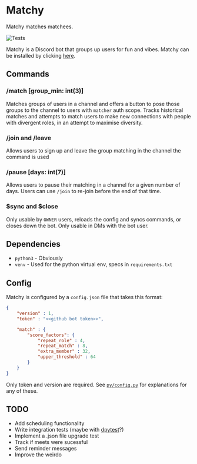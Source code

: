 # Matchy
Matchy matches matchees.

![Tests](https://github.com/mdiluz/matchy/actions/workflows/test.yml/badge.svg)

Matchy is a Discord bot that groups up users for fun and vibes. Matchy can be installed by clicking [here](https://discord.com/oauth2/authorize?client_id=1270849346987884696).

## Commands
### /match [group_min: int(3)]
Matches groups of users in a channel and offers a button to pose those groups to the channel to users with `matcher` auth scope. Tracks historical matches and attempts to match users to make new connections with people with divergent roles, in an attempt to maximise diversity.

### /join and /leave
Allows users to sign up and leave the group matching in the channel the command is used

### /pause [days: int(7)]
Allows users to pause their matching in a channel for a given number of days. Users can use `/join` to re-join before the end of that time.

### $sync and $close
Only usable by `OWNER` users, reloads the config and syncs commands, or closes down the bot. Only usable in DMs with the bot user.

## Dependencies
* `python3` - Obviously
* `venv` - Used for the python virtual env, specs in `requirements.txt`

## Config
Matchy is configured by a `config.json` file that takes this format:
```json
{
    "version" : 1,
    "token" : "<<github bot token>>",

    "match" : {
        "score_factors": {
            "repeat_role" : 4,
            "repeat_match" : 8,
            "extra_member" : 32,
            "upper_threshold" : 64
        }
    }
}
```
Only token and version are required. See [`py/config.py`](py/config.py) for explanations for any of these.

## TODO
* Add scheduling functionality
* Write integration tests (maybe with [dpytest](https://dpytest.readthedocs.io/en/latest/tutorials/getting_started.html)?)
* Implement a .json file upgrade test
* Track if meets were sucessful
* Send reminder messages
* Improve the weirdo